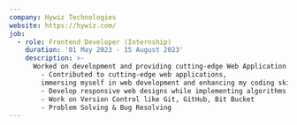 ```yaml
---
company: Hywiz Technologies
website: https://hywiz.com/
job:
  - role: Frontend Developer (Internship)
    duration: '01 May 2023 - 15 August 2023'
    description: >-
      Worked on development and providing cutting-edge Web Application with deep problem solving.
        - Contributed to cutting-edge web applications,
        immersing myself in web development and enhancing my coding skills.
        - Develop responsive web designs while implementing algorithms to perform various tasks efficiently.
        - Work on Version Control like Git, GitHub, Bit Bucket
        - Problem Solving & Bug Resolving
---
```

